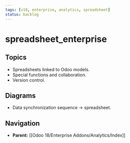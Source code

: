 ```yaml
---
tags: [v18, enterprise, analytics, spreadsheet]
status: backlog
---
```

# spreadsheet_enterprise

## Topics
- Spreadsheets linked to Odoo models.
- Special functions and collaboration.
- Version control.

## Diagrams
- Data synchronization sequence -> spreadsheet.








## Navigation
- **Parent:** [[Odoo 18/Enterprise Addons/Analytics/Index]]

